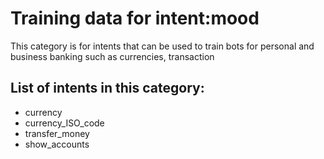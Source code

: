 # Training data for intent:mood
This category is for intents that can be used to train bots for personal and business banking such as currencies, transaction  

## List of intents in this category:

 * currency
 * currency_ISO_code
 * transfer_money
 * show_accounts

 
 
 
 
 


